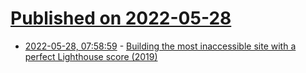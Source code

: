 # [Published on 2022-05-28](index.md)

* [2022-05-28, 07:58:59](https://news.ycombinator.com/item?id=31538475) - [Building the most inaccessible site with a perfect Lighthouse score (2019)](https://www.matuzo.at/blog/building-the-most-inaccessible-site-possible-with-a-perfect-lighthouse-score/)

